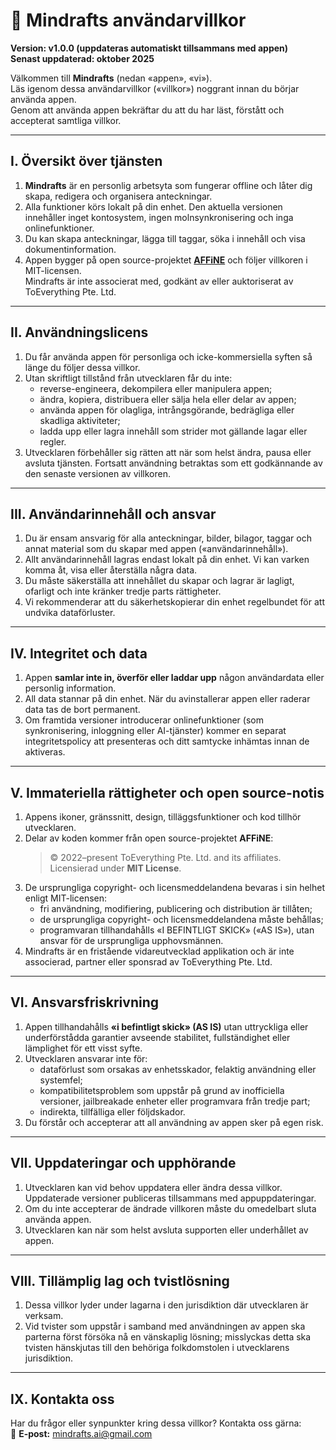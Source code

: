 # 📝 Mindrafts användarvillkor

**Version: v1.0.0 (uppdateras automatiskt tillsammans med appen)**  
**Senast uppdaterad: oktober 2025**

Välkommen till **Mindrafts** (nedan «appen», «vi»).  
Läs igenom dessa användarvillkor («villkor») noggrant innan du börjar använda appen.  
Genom att använda appen bekräftar du att du har läst, förstått och accepterat samtliga villkor.

---

## I. Översikt över tjänsten

1. **Mindrafts** är en personlig arbetsyta som fungerar offline och låter dig skapa, redigera och organisera anteckningar.
2. Alla funktioner körs lokalt på din enhet. Den aktuella versionen innehåller inget kontosystem, ingen molnsynkronisering och inga onlinefunktioner.
3. Du kan skapa anteckningar, lägga till taggar, söka i innehåll och visa dokumentinformation.
4. Appen bygger på open source-projektet [**AFFiNE**](https://github.com/toeverything/AFFiNE) och följer villkoren i MIT-licensen.  
   Mindrafts är inte associerat med, godkänt av eller auktoriserat av ToEverything Pte. Ltd.

---

## II. Användningslicens

1. Du får använda appen för personliga och icke-kommersiella syften så länge du följer dessa villkor.
2. Utan skriftligt tillstånd från utvecklaren får du inte:
   - reverse-engineera, dekompilera eller manipulera appen;
   - ändra, kopiera, distribuera eller sälja hela eller delar av appen;
   - använda appen för olagliga, intrångsgörande, bedrägliga eller skadliga aktiviteter;
   - ladda upp eller lagra innehåll som strider mot gällande lagar eller regler.
3. Utvecklaren förbehåller sig rätten att när som helst ändra, pausa eller avsluta tjänsten. Fortsatt användning betraktas som ett godkännande av den senaste versionen av villkoren.

---

## III. Användarinnehåll och ansvar

1. Du är ensam ansvarig för alla anteckningar, bilder, bilagor, taggar och annat material som du skapar med appen («användarinnehåll»).
2. Allt användarinnehåll lagras endast lokalt på din enhet. Vi kan varken komma åt, visa eller återställa några data.
3. Du måste säkerställa att innehållet du skapar och lagrar är lagligt, ofarligt och inte kränker tredje parts rättigheter.
4. Vi rekommenderar att du säkerhetskopierar din enhet regelbundet för att undvika dataförluster.

---

## IV. Integritet och data

1. Appen **samlar inte in, överför eller laddar upp** någon användardata eller personlig information.
2. All data stannar på din enhet. När du avinstallerar appen eller raderar data tas de bort permanent.
3. Om framtida versioner introducerar onlinefunktioner (som synkronisering, inloggning eller AI-tjänster) kommer en separat integritetspolicy att presenteras och ditt samtycke inhämtas innan de aktiveras.

---

## V. Immateriella rättigheter och open source-notis

1. Appens ikoner, gränssnitt, design, tilläggsfunktioner och kod tillhör utvecklaren.
2. Delar av koden kommer från open source-projektet **AFFiNE**:
   > © 2022–present ToEverything Pte. Ltd. and its affiliates.  
   > Licensierad under **MIT License**.
3. De ursprungliga copyright- och licensmeddelandena bevaras i sin helhet enligt MIT-licensen:
   - fri användning, modifiering, publicering och distribution är tillåten;
   - de ursprungliga copyright- och licensmeddelandena måste behållas;
   - programvaran tillhandahålls «I BEFINTLIGT SKICK» («AS IS»), utan ansvar för de ursprungliga upphovsmännen.
4. Mindrafts är en fristående vidareutvecklad applikation och är inte associerad, partner eller sponsrad av ToEverything Pte. Ltd.

---

## VI. Ansvarsfriskrivning

1. Appen tillhandahålls **«i befintligt skick» (AS IS)** utan uttryckliga eller underförstådda garantier avseende stabilitet, fullständighet eller lämplighet för ett visst syfte.
2. Utvecklaren ansvarar inte för:
   - dataförlust som orsakas av enhetsskador, felaktig användning eller systemfel;
   - kompatibilitetsproblem som uppstår på grund av inofficiella versioner, jailbreakade enheter eller programvara från tredje part;
   - indirekta, tillfälliga eller följdskador.
3. Du förstår och accepterar att all användning av appen sker på egen risk.

---

## VII. Uppdateringar och upphörande

1. Utvecklaren kan vid behov uppdatera eller ändra dessa villkor. Uppdaterade versioner publiceras tillsammans med appuppdateringar.
2. Om du inte accepterar de ändrade villkoren måste du omedelbart sluta använda appen.
3. Utvecklaren kan när som helst avsluta supporten eller underhållet av appen.

---

## VIII. Tillämplig lag och tvistlösning

1. Dessa villkor lyder under lagarna i den jurisdiktion där utvecklaren är verksam.
2. Vid tvister som uppstår i samband med användningen av appen ska parterna först försöka nå en vänskaplig lösning; misslyckas detta ska tvisten hänskjutas till den behöriga folkdomstolen i utvecklarens jurisdiktion.

---

## IX. Kontakta oss

Har du frågor eller synpunkter kring dessa villkor? Kontakta oss gärna:  
📧 **E-post:** mindrafts.ai@gmail.com
